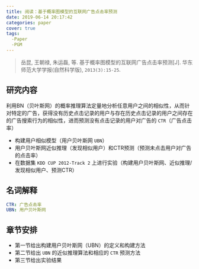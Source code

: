 ```yaml
---
title: 阅读：基于概率图模型的互联网广告点击率预测
date: 2019-06-14 20:17:42
categories: paper
cover: true
tags:
  -Paper
  -PGM
---
```


> 岳昆, 王朝禄, 朱运磊, 等. 基于概率图模型的互联网广告点击率预测[J]. 华东师范大学学报(自然科学版), `2013(3):15-25`.

## 研究内容
利用BN（贝叶斯网）的概率推理算法定量地分析任意用户之间的相似性，从而针对特定的广告，获得没有历史点击记录的用户与存在历史点击记录的用户之间存在的广告搜索行为的相似性，进而预测没有点击记录的用户对广告的 `CTR`（广告点击率）

 - 构建用户相似模型（用户贝叶斯网 `UBN`）
 - 用户贝叶斯网近似推理（发现相似用户）和CTR预测（预测未点击用户对广告的点击率）
 - 在数据集 `KDD CUP 2012-Track 2` 上进行实验（构建用户贝叶斯网、近似推理/发现相似用户、预测CTR）

## 名词解释
```yaml
CTR: 广告点击率
UBN: 用户贝叶斯网
```

## 章节安排
- 第一节给出构建用户贝叶斯网（UBN）的定义和构建方法
- 第二节给出 `UBN` 的近似推理算法和相应的 `CTR` 预测方法
- 第三节给出实验结果
